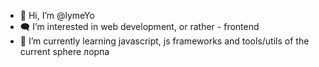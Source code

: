 - 👋 Hi, I’m @lymeYo
- 🗨 I’m interested in web development, or rather - frontend
- 🌱 I’m currently learning javascript, js frameworks and tools/utils of the current sphere
лорпа

<!---
lymeYo/lymeYo is a ✨ special ✨ repository because its `README.md` (this file) appears on your GitHub profile.
You can click the Preview link to take a look at your changes.
--->
